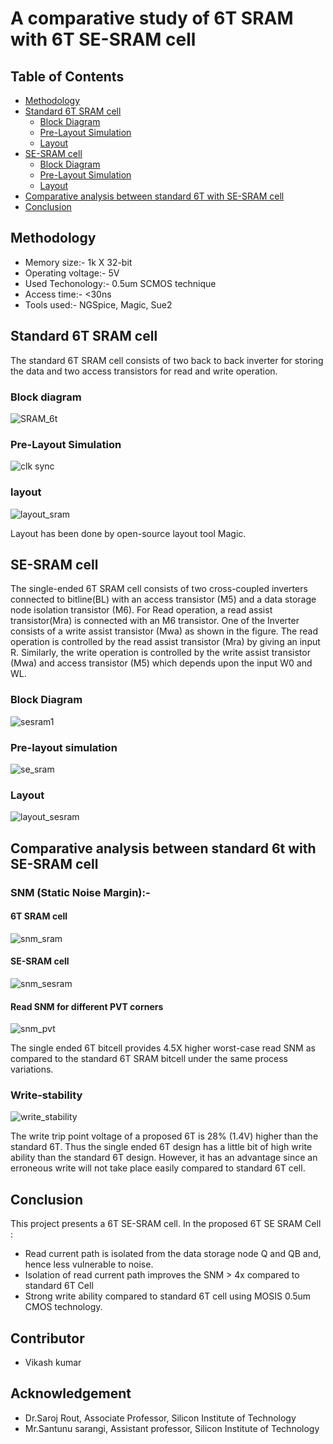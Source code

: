 # A comparative study of 6T SRAM with 6T SE-SRAM cell
## Table of Contents
  - [Methodology](https://github.com/akpatro-github/single_ended_sram#Methodology)
  - [Standard 6T SRAM cell](https://github.com/akpatro-github/single_ended_sram#Standard-6T-SRAM-cell)
    - [Block Diagram](https://github.com/akpatro-github/single_ended_sram#Block-diagram)
    - [Pre-Layout Simulation](https://github.com/akpatro-github/single_ended_sram#Pre-Layout-Simulation)
    - [Layout](https://github.com/akpatro-github/single_ended_sram#layout)
  - [SE-SRAM cell](https://github.com/akpatro-github/single_ended_sram#SE-SRAM-cell)
    - [Block Diagram](https://github.com/akpatro-github/single_ended_sram#Block-Diagram)
    - [Pre-Layout Simulation](https://github.com/akpatro-github/single_ended_sram#Pre-Layout-Simulation)
    - [Layout](https://github.com/akpatro-github/single_ended_sram#Layout)
  - [Comparative analysis between standard 6T with SE-SRAM cell](https://github.com/akpatro-github/single_ended_sram#Comparative-analysis-between-standard-6T-with-SE-SRAM-cell)
  - [Conclusion](https://github.com/akpatro-github/single_ended_sram#Conclusion)
  
## Methodology
  - Memory size:- 1k X 32-bit
  - Operating voltage:- 5V
  - Used Techonology:- 0.5um SCMOS technique
  - Access time:- <30ns
  - Tools used:- NGSpice, Magic, Sue2
  
## Standard 6T SRAM cell
  The standard 6T SRAM cell consists of two back to back inverter for storing the data and two access transistors for read and write operation.
### Block diagram
![SRAM_6t](https://user-images.githubusercontent.com/71965706/100325376-88df7580-2fee-11eb-82a3-139c157a41ae.png)
### Pre-Layout Simulation
![clk sync](https://user-images.githubusercontent.com/71965706/100342257-c0a4e800-3003-11eb-9f07-3659b51fae7d.png)
### layout
![layout_sram](https://user-images.githubusercontent.com/71965706/100325835-263aa980-2fef-11eb-9b65-cdb1c0ed82b0.png)
  
  Layout has been done by open-source layout tool Magic.
## SE-SRAM cell
  The single-ended 6T SRAM cell consists of two cross-coupled inverters connected to bitline(BL) with an access transistor (M5) and a data storage node isolation transistor (M6). For Read operation, a read assist transistor(Mra) is connected with an M6 transistor. One of the Inverter consists of a write assist transistor (Mwa) as shown in the figure. The read operation is controlled by the read assist transistor (Mra) by giving an input R. Similarly, the write operation is controlled by the write assist transistor (Mwa) and access transistor (M5) which depends upon the input W0 and WL.

### Block Diagram
![sesram1](https://user-images.githubusercontent.com/71965706/100325572-da880000-2fee-11eb-9ad5-2331e739a263.png)
### Pre-layout simulation
![se_sram](https://user-images.githubusercontent.com/71965706/100325658-f1c6ed80-2fee-11eb-8d35-8d41d155d7fa.png)
### Layout
![layout_sesram](https://user-images.githubusercontent.com/71965706/100325750-0acf9e80-2fef-11eb-9075-8a58d30678f1.png)
## Comparative analysis between standard 6t with SE-SRAM cell
### SNM (Static Noise Margin):-
#### 6T SRAM cell
![snm_sram](https://user-images.githubusercontent.com/71965706/100327960-f7720280-2ff1-11eb-9906-884b78d83c7d.png)
#### SE-SRAM cell
![snm_sesram](https://user-images.githubusercontent.com/71965706/100340882-d74a3f80-3001-11eb-9078-570dc2e4ee78.png)
#### Read SNM for different PVT corners
![snm_pvt](https://user-images.githubusercontent.com/71965706/100341728-f5646f80-3002-11eb-9b70-f6537c771c7c.png)

  The single ended 6T bitcell provides 4.5X higher worst-case read SNM as compared to the standard 6T SRAM bitcell under the same process variations. 
### Write-stability
![write_stability](https://user-images.githubusercontent.com/71965706/100342158-98b58480-3003-11eb-9db6-a2740956fe9d.png)

  The write trip point voltage of a proposed 6T is 28% (1.4V) higher than the standard 6T. Thus the single ended 6T design has a little bit of high write ability than the standard 6T design. However, it has an advantage since an erroneous write will not take place easily compared to standard 6T cell.

## Conclusion
  This project presents a 6T SE-SRAM cell. In the proposed 6T SE SRAM Cell : 
  - Read current path is isolated from the data storage node Q and QB and, hence less vulnerable to noise.
  - Isolation of read current path improves the SNM > 4x compared to standard 6T Cell
  - Strong write ability compared to standard 6T cell using MOSIS 0.5um CMOS technology. 

## Contributor
- Vikash kumar
## Acknowledgement
- Dr.Saroj Rout, Associate Professor, Silicon Institute of Technology
- Mr.Santunu sarangi, Assistant professor, Silicon Institute of Technology 
